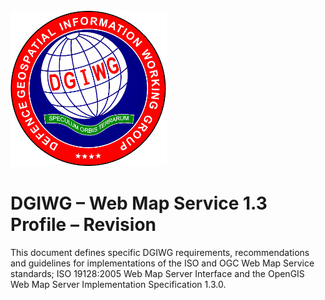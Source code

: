 <img src="https://github.com/DGIWG/dgiwg_wms_1.3/blob/master/media/image1.png" alt="DGIWG Seal" width="250" height="250">  

# DGIWG – Web Map Service 1.3 Profile – Revision
This document defines specific DGIWG requirements, recommendations and guidelines for implementations of the ISO and OGC Web Map Service standards; ISO 19128:2005 Web Map Server Interface and the OpenGIS Web Map Server Implementation Specification 1.3.0.
